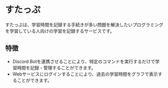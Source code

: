 # すたっぷ
すたっぷは、学習時間を記録する手続きが多い問題を解決したいプログラミングを学習している人向けの学習を記録するサービスです。

## 特徴
* Discord Botを連携させることにより、特定のコマンドを実行するだけで学習時間を記録・管理することができます。
* Webサービスにログインすることにより、過去の学習時間をグラフで表示することができます。
